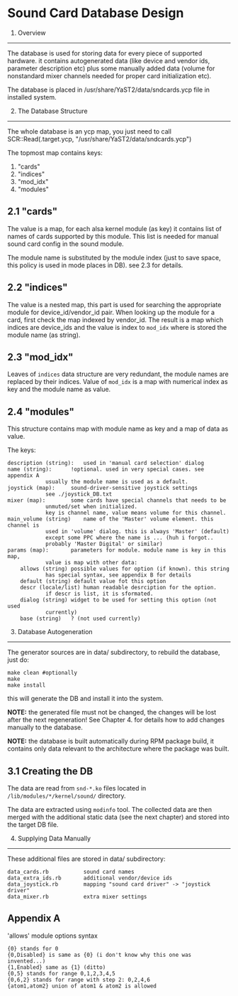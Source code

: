 Sound Card Database Design
==========================

1. Overview
-----------

The database is used for storing data for every piece of
supported hardware. it contains autogenerated data
(like device and vendor ids, parameter description etc)
plus some manually added data (volume for nonstandard
mixer channels needed for proper card initialization etc).

The database is placed in /usr/share/YaST2/data/sndcards.ycp
file in installed system.

2. The Database Structure
-------------------------

The whole database is an ycp map, you just need to call 
SCR::Read(.target.ycp, "/usr/share/YaST2/data/sndcards.ycp")

The topmost map contains keys:

 1. "cards"
 2. "indices"
 3. "mod_idx"
 4. "modules"

2.1 "cards"
-----------

The value is a map, for each alsa kernel module (as key) it 
contains list of names of cards supported by this module.
This list is needed for manual sound card config in the
sound module.

The module name is substituted by the module index (just 
to save space, this policy is used in mode places in DB).
see 2.3 for details.

2.2 "indices"
-------------

The value is a nested map, this part is used for searching the 
appropriate module for device_id/vendor_id pair. When looking
up the module for a card, first check the map indexed by vendor_id.
The result is a map which indices are device_ids and the value
is index to `mod_idx` where is stored the module name (as string).

2.3 "mod_idx"
-------------

Leaves of `indices` data structure are very redundant, the module names are
replaced by their indices. Value of `mod_idx` is a map with numerical index as
key and the module name as value.

2.4 "modules"
-------------

This structure contains map with module name as key and a map of data
as value.

The keys:

    description (string):   used in 'manual card selection' dialog
    name (string):	    !optional. used in very special cases. see appendix A
			    usually the module name is used as a default.
    joystick (map):	    sound-driver-sensitive joystick settings
			    see ./joystick_DB.txt
    mixer (map):	    some cards have special channels that needs to be
			    unmuted/set when initialized.
			    key is channel name, value means volume for this channel.
    main_volume (string)    name of the 'Master' volume element. this channel is
			    used in 'volume' dialog. this is always 'Master' (default)
			    except some PPC where the name is ... (huh i forgot..
			    probably 'Master Digital' or similar)
    params (map):	    parameters for module. module name is key in this map,
			    value is map with other data:
	    allows (string) possible values for option (if known). this string
			    has special syntax, see appendix B for details
	    default (string) default value fot this option
	    descr (locale/list) human readable desrciption for the option. 
			    if descr is list, it is sformated.
	    dialog (string) widget to be used for setting this option (not used
			    currently)
	    base (string)   ? (not used currently)
	    
3. Database Autogeneration
--------------------------

The generator sources are in data/ subdirectory,
to rebuild the database, just do:

    make clean #optionally
    make
    make install

this will generate the DB and install it into the system.

**NOTE:** the generated file must not be changed, the changes will be lost
after the next regeneration! See Chapter 4. for details how to add changes
manually to the database.

**NOTE:** the database is built automatically during RPM package build,
it contains only data relevant to the architecture where the package was built.

3.1 Creating the DB
-------------------

The data are read from `snd-*.ko` files located in 
`/lib/modules/*/kernel/sound/` directory.

The data are extracted using `modinfo` tool. The collected data are then
merged with the additional static data (see the next chapter)
and stored into the target DB file.


4. Supplying Data Manually
--------------------------

These additional files are stored in data/ subdirectory:

    data_cards.rb           sound card names
    data_extra_ids.rb       additional vendor/device ids
    data_joystick.rb        mapping "sound card driver" -> "joystick driver"
    data_mixer.rb           extra mixer settings

Appendix A
----------

'allows' module options syntax

    {0} stands for 0
    {0,Disabled} is same as {0} (i don't know why this one was invented...)
    {1,Enabled} same as {1} (ditto)
    {0,5} stands for range 0,1,2,3,4,5
    {0,6,2} stands for range with step 2: 0,2,4,6
    {atom1,atom2} union of atom1 & atom2 is allowed

